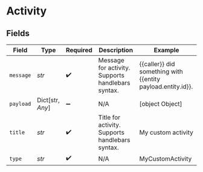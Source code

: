 # Activity


## Fields

| Field                                                       | Type                                                        | Required                                                    | Description                                                 | Example                                                     |
| ----------------------------------------------------------- | ----------------------------------------------------------- | ----------------------------------------------------------- | ----------------------------------------------------------- | ----------------------------------------------------------- |
| `message`                                                   | *str*                                                       | :heavy_check_mark:                                          | Message for activity. Supports handlebars syntax.           | {{caller}} did something with {{entity payload.entity.id}}. |
| `payload`                                                   | Dict[str, *Any*]                                            | :heavy_minus_sign:                                          | N/A                                                         | [object Object]                                             |
| `title`                                                     | *str*                                                       | :heavy_check_mark:                                          | Title for activity. Supports handlebars syntax.             | My custom activity                                          |
| `type`                                                      | *str*                                                       | :heavy_check_mark:                                          | N/A                                                         | MyCustomActivity                                            |